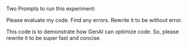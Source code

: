 Two Prompts to run this experiment:

Please evaluate my code. Find any errors. Rewrite it to be without error.

This code is to demonstrate how GenAI can optimize code. So, please rewrite it to be super fast and concise.
